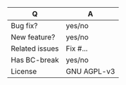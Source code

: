 | Q              | A
| -------------- | ---
| Bug fix?       | yes/no
| New feature?   | yes/no
| Related issues | Fix #... <!-- prefix each issue number with "Fix #", if any -->
| Has BC-break   | yes/no
| License        | GNU AGPL-v3

<!--
    Replace this notice with a short README for your feature/bugfix.
-->

